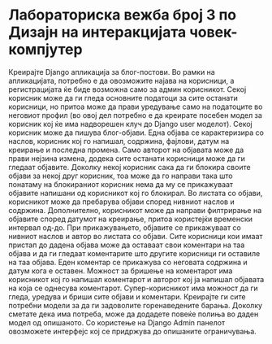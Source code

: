 # Лабораториска вежба број 3 по Дизајн на интеракцијата човек-компјутер
Креирајте Django апликација за блог-постови. Во рамки на апликацијата, потребно е
да овозможите најава на корисници, а регистрацијата ќе биде возможна само за админ
корисникот. Секој корисник може да ги гледа основните податоци за сите останати
корисници, но притоа може да прави уредување само на податоците во неговиот профил (во
овој дел потребно е да креирате посебен модел за корисник кој ќе има надворешен клуч до
Django user моделот).
Секој корисник може да пишува блог-објави. Една објава се карактеризира со
наслов, корисник кој го напишал, содржина, фајлови, датум на креирање и последна
промена. Само авторот на објавата може да прави нејзина измена, додека сите останати
корисници може да ги гледаат објавите. Доколку некој корисник сака да ги блокира своите
објави за некој друг корисник, тоа може да го направи така што понатаму на блокираниот
корисник нема да му се прикажуваат објавите напишани од корисникот кој го блокирал. Во
листата со објави, корисникот може да пребарува објави според нивниот наслов и
содржина. Дополнително, корисникот може да направи филтрирање на објавите според
датумот на креирање, притоа користејќи временски интервал од-до. При прикажувањето,
објавите се прикажуваат со нивниот наслов и автор во листата со објави.
Сите корисници кои имаат пристап до дадена објава може да оставаат свои
коментари на таа објава и да ги гледаат коментарите што другите корисници ги оставиле на
таа објава. Еден коментар се прикажува со неговата содржина и датум кога е оставен.
Можност за бришење на коментарот има корисникот кој го напишал коментарот и авторот
кој ја напишал објавата на која се однесува коментарот.
Супер-корисникот има можност да ги гледа, уредува и бриши сите објави и коментари.
Креирајте ги сите потребни модели за да ги задоволите горенаведените барања. Доколку
сметате дека има потреба, може да додадете повеќе полиња во даден модел од опишаното.
Со користење на Django Admin панелот овозможете интерфејс кој се придржува до
опишаните ограничувања.
